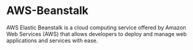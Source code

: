 # AWS-Beanstalk

AWS Elastic Beanstalk is a cloud computing service offered by Amazon Web Services (AWS) that allows developers to deploy and manage web applications and services with ease. 
